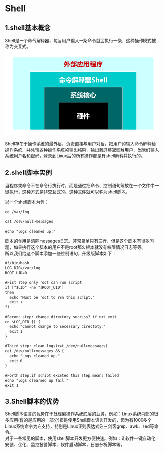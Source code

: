 # Shell

## 1.shell基本概念
Shell是一个命令解释器，每当用户输入一条命令就会执行一条，这种操作模式被称为交互式。<br>
![fail](img/1.1.PNG)<br>

Shell存在于操作系统的最外层，负责直接与用户对话，把用户的输入命令解释给操作系统，并处理各种操作系统的输出结果，输出到屏幕返回给用户，当我们输入系统用户名和密码，登录到Linux后的所有操作都是有shell解释并执行的。<br>

## 2.shell脚本实例
当程序或命令不在命令行执行时，而是通过把命令、控制语句等放在一个文件中一键执行，这种方式是非交互式的。这种文件就可以称为shell脚本。<br>

以一个shell脚本为例：<br>
```shell
cd /var/log

cat /dev/null>messages

echo "Logs cleaned up."
```
脚本的作用是清除messages日志。非常简单只有三行，但是这个脚本有很多问题，如果执行这个脚本的用户不是root那么根本就没有权限情况日志等等。<br>
所以我们给这个脚本添加一些控制语句，升级版脚本如下：<br>
```shell
#!/bin/bash
LOG_DIR=/var/log
ROOT_UID=0

#Fist step only root can run script
if ["$UID" -ne "$ROOT_UID"]
then
  echo "Must be root to run this script."
  exit 1
fi

#Second step: change directoty success? if not exit
cd $LOG_DIR || {
  echo "Cannot change to necessary directoty."
  exit 1
}

#Third step: clean logs(cat /dev/null>messages)
cat /dev/null>messages && {
  echo "Logs cleaned up."
  exit 0
}

#Forth step:if script excuted this step means failed
echo "Logs clearned up fail."
exit 1
```

## 3.Shell脚本的优势
Shell脚本语言的优势在于处理偏操作系统底层的业务，例如：Linux系统内部的很多应用(有的是应用的一部分)都是使用Shell脚本语言开发的，因为有1000多个Linux系统命令为它支持，特别是Linux正则表达式及三剑客grep、awk、sed等命令。<br>
对于一些常见的脚本，使用shell脚本开发更方便快速。例如：让软件一键自动化安装、优化、监控报警脚本、软件启动脚本，日志分析脚本等。<br>
